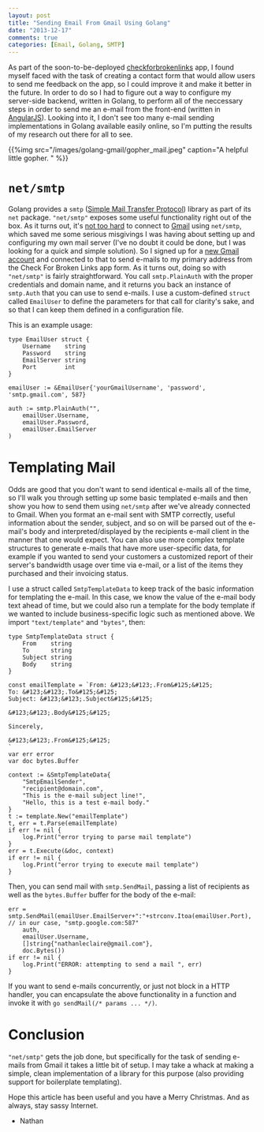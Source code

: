 ```yaml
---
layout: post
title: "Sending Email From Gmail Using Golang"
date: "2013-12-17"
comments: true
categories: [Email, Golang, SMTP]
---
```


As part of the soon-to-be-deployed [checkforbrokenlinks](http://github.com/nathanleclaire/checkforbrokenlinks) app, I found myself faced with the task of creating a contact form that would allow users to send me feedback on the app, so I could improve it and make it better in the future.  In order to do so I had to figure out a way to configure my server-side backend, written in Golang, to perform all of the neccessary steps in order to send me an e-mail from the front-end (written in [AngularJS](http://angularjs.org)).  Looking into it, I don't see too many e-mail sending implementations in Golang available easily online, so I'm putting the results of my research out there for all to see.

{{%img src="/images/golang-gmail/gopher_mail.jpeg" caption="A helpful little gopher. " %}}

# `net/smtp`

Golang provides a `smtp` ([Simple Mail Transfer Protocol](http://golang.org/pkg/net/smtp/)) library as part of its `net` package.  `"net/smtp"` exposes some useful functionality right out of the box.  As it turns out, it's [not too hard]() to connect to [Gmail]() using `net/smtp`, which saved me some serious misgivings I was having about setting up and configuring my own mail server (I've no doubt it could be done, but I was looking for a quick and simple solution).  So I signed up for a [new Gmail account](https://accounts.google.com/SignUp?service=mail&hl=en_us&continue=http%3A%2F%2Fmail.google.com%2Fmail%2F%3Fpc%3Den-ha-na-us-bk&utm_campaign=en&utm_source=en-ha-na-us-bk&utm_medium=ha) and connected to that to send e-mails to my primary address from the Check For Broken Links app form.  As it turns out, doing so with `"net/smtp"` is fairly straightforward.  You call `smtp.PlainAuth` with the proper credentials and domain name, and it returns you back an instance of `smtp.Auth` that you can use to send e-mails.  I use a custom-defined `struct` called `EmailUser` to define the parameters for that call for clarity's sake, and so that I can keep them defined in a configuration file.

This is an example usage:

```
type EmailUser struct {
    Username    string
    Password    string
    EmailServer string
    Port        int
}

emailUser := &EmailUser{'yourGmailUsername', 'password', 'smtp.gmail.com', 587}

auth := smtp.PlainAuth("",
    emailUser.Username,
    emailUser.Password,
    emailUser.EmailServer
)
```

# Templating Mail

Odds are good that you don't want to send identical e-mails all of the time, so I'll walk you through setting up some basic templated e-mails and then show you how to send them using `net/smtp` after we've already connected to Gmail.  When you format an e-mail sent with SMTP correctly, useful information about the sender, subject, and so on will be parsed out of the e-mail's body and interpreted/displayed by the recipients e-mail client in the manner that one would expect.  You can also use more complex template structures to generate e-mails that have more user-specific data, for example if you wanted to send your customers a customized report of their server's bandwidth usage over time via e-mail, or a list of the items they purchased and their invoicing status.

I use a struct called `SmtpTemplateData` to keep track of the basic information for templating the e-mail.  In this case, we know the value of the e-mail body text ahead of time, but we could also run a template for the body template if we wanted to include business-specific logic such as mentioned above.  We import `"text/template"` and `"bytes"`, then:

```
type SmtpTemplateData struct {
    From    string
    To      string
    Subject string
    Body    string
}

const emailTemplate = `From: &#123;&#123;.From&#125;&#125;
To: &#123;&#123;.To&#125;&#125;
Subject: &#123;&#123;.Subject&#125;&#125;

&#123;&#123;.Body&#125;&#125;

Sincerely,

&#123;&#123;.From&#125;&#125;
`
var err error
var doc bytes.Buffer

context := &SmtpTemplateData{
    "SmtpEmailSender",
    "recipient@domain.com",
    "This is the e-mail subject line!",
    "Hello, this is a test e-mail body."
}
t := template.New("emailTemplate")
t, err = t.Parse(emailTemplate)
if err != nil {
    log.Print("error trying to parse mail template")
}
err = t.Execute(&doc, context)
if err != nil {
    log.Print("error trying to execute mail template")
}
```

Then, you can send mail with `smtp.SendMail`, passing a list of recipients as well as the `bytes.Buffer` buffer for the body of the e-mail:

```
err = smtp.SendMail(emailUser.EmailServer+":"+strconv.Itoa(emailUser.Port), // in our case, "smtp.google.com:587"
    auth,
    emailUser.Username,
    []string{"nathanleclaire@gmail.com"},
    doc.Bytes())
if err != nil {
    log.Print("ERROR: attempting to send a mail ", err)
}
```

If you want to send e-mails concurrently, or just not block in a HTTP handler, you can encapsulate the above functionality in a function and invoke it with `go sendMail(/* params ... */)`.

# Conclusion

`"net/smtp"` gets the job done, but specifically for the task of sending e-mails from Gmail it takes a little bit of setup.  I may take a whack at making a simple, clean implementation of a library for this purpose (also providing support for boilerplate templating).

Hope this article has been useful and you have a Merry Christmas.  And as always, stay sassy Internet.

- Nathan
